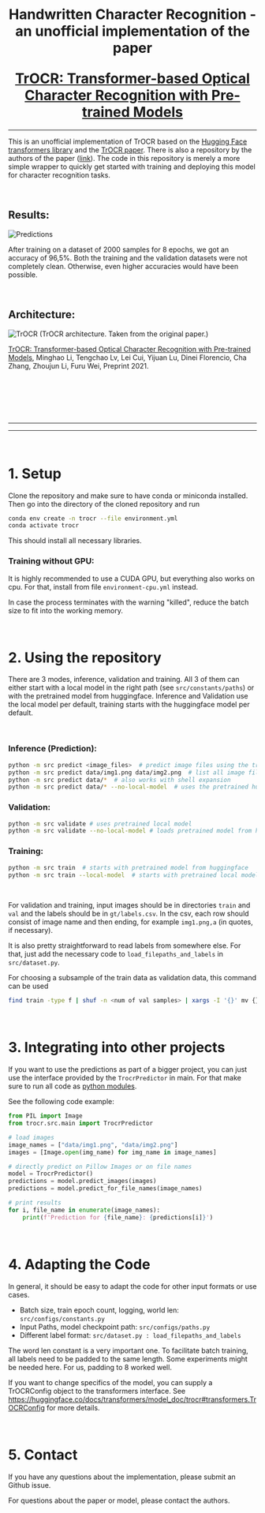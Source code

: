 <p align="center">
    <h1 align="center">
        <p>Handwritten Character Recognition - an unofficial implementation of the paper</p>
        <a href="https://arxiv.org/abs/2109.10282">TrOCR: Transformer-based Optical Character Recognition with Pre-trained Models</a>
    </h1>
    
</p>

---

This is an unofficial implementation of TrOCR based on the [Hugging Face transformers library](https://huggingface.co/docs/transformers/model_doc/trocr) and the [TrOCR paper](https://arxiv.org/abs/2109.10282). There is also a repository by the authors of the paper ([link](https://github.com/microsoft/unilm/tree/master/trocr)). The code in this repository is merely a more simple wrapper to quickly get started with training and deploying this model for character recognition tasks.

&nbsp;

## Results:

![Predictions](https://drive.google.com/uc?export=view&id=1w5_GxPI_PxrprYXkKIkWEfp4daiwpZDR)

After training on a dataset of 2000 samples for 8 epochs, we got an accuracy of 96,5%. Both the training and the validation datasets were not completely clean. Otherwise, even higher accuracies would have been possible.



&nbsp;

## Architecture:

![TrOCR](https://pbs.twimg.com/media/FADdTXEVgAAsTWL?format=jpg&name=4096x4096)
(TrOCR architecture. Taken from the original paper.)

[TrOCR: Transformer-based Optical Character Recognition with Pre-trained Models](https://arxiv.org/abs/2109.10282), Minghao Li, Tengchao Lv, Lei Cui, Yijuan Lu, Dinei Florencio, Cha Zhang, Zhoujun Li, Furu Wei, Preprint 2021.

&nbsp;

&nbsp;

&nbsp;

---
---
&nbsp;



# 1. Setup

Clone the repository and make sure to have conda or miniconda installed.
Then go into the directory of the cloned repository and run

``` bash
conda env create -n trocr --file environment.yml
conda activate trocr
```

This should install all necessary libraries.


### Training without GPU:

It is highly recommended to use a CUDA GPU, but everything also works on cpu. For that, install from file `environment-cpu.yml` instead.

In case the process terminates with the warning "killed", reduce the batch size to fit into the working memory.

&nbsp; 

# 2. Using the repository

There are 3 modes, inference, validation and training. All 3 of them can either start with a local model in the right path (see `src/constants/paths`) or with the pretrained model from huggingface. Inference and Validation use the local model per default, training starts with the huggingface model per default.

&nbsp; 

### Inference (Prediction):

``` bash
python -m src predict <image_files>  # predict image files using the trained local model
python -m src predict data/img1.png data/img2.png  # list all image files
python -m src predict data/*  # also works with shell expansion
python -m src predict data/* --no-local-model  # uses the pretrained huggingface model
```

### Validation:

``` bash
python -m src validate # uses pretrained local model
python -m src validate --no-local-model # loads pretrained model from huggingface
```

### Training:

```bash
python -m src train  # starts with pretrained model from huggingface
python -m src train --local-model  # starts with pretrained local model
```

&nbsp; 

For validation and training, input images should be in directories `train` and `val` and the labels should be in `gt/labels.csv`.
In the csv, each row should consist of image name and then ending, for example `img1.png,a` (in quotes, if necessary).

It is also pretty straightforward to read labels from somewhere else. For that, just add the necessary code to `load_filepaths_and_labels` in `src/dataset.py`.

For choosing a subsample of the train data as validation data, this command can be used

``` bash
find train -type f | shuf -n <num of val samples> | xargs -I '{}' mv {} val
```

&nbsp; 

# 3. Integrating into other projects

If you want to use the predictions as part of a bigger project, you can just use the interface provided by the `TrocrPredictor` in main. For that make sure to run all code as [python modules](https://docs.python.org/3/tutorial/modules.html).


See the following code example:

``` python
from PIL import Image
from trocr.src.main import TrocrPredictor

# load images
image_names = ["data/img1.png", "data/img2.png"]
images = [Image.open(img_name) for img_name in image_names]

# directly predict on Pillow Images or on file names
model = TrocrPredictor()
predictions = model.predict_images(images)
predictions = model.predict_for_file_names(image_names)

# print results
for i, file_name in enumerate(image_names):
    print(f'Prediction for {file_name}: {predictions[i]}')
```

&nbsp;

# 4. Adapting the Code

In general, it should be easy to adapt the code for other input formats or use cases.

- Batch size, train epoch count, logging, world len: `src/configs/constants.py`
- Input Paths, model checkpoint path: `src/configs/paths.py`
- Different label format: `src/dataset.py : load_filepaths_and_labels`

The word len constant is a very important one. To facilitate batch training, all labels need to be padded to the same length.
Some experiments might be needed here. For us, padding to 8 worked well.

If you want to change specifics of the model, you can supply a TrOCRConfig object to the transformers interface.
See <https://huggingface.co/docs/transformers/model_doc/trocr#transformers.TrOCRConfig> for more details.

&nbsp;

# 5. Contact

If you have any questions about the implementation, please submit an Github issue.

For questions about the paper or model, please contact the authors.
